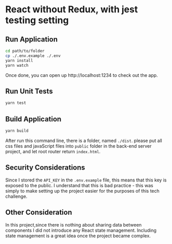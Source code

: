 # React without Redux, with jest testing setting

## Run Application

```bash
cd path/to/folder
cp ./.env.example ./.env
yarn install
yarn watch
```

Once done, you can open up http://localhost:1234 to check out the app.

## Run Unit Tests

```bash
yarn test
```

## Build Application

```bash
yarn build
```

After run this command line, there is a folder, named `./dist`. please put all
css files and javaScript files into `public` folder in the back-end server
project, and let root router return `index.html`.

## Security Considerations

Since I stored the `API_KEY` in the `.env.example` file, this means that this
key is exposed to the public. I understand that this is bad practice - this was
simply to make setting up the project easier for the purposes of this tech
challenge.

## Other Consideration

In this project,since there is nothing about sharing data between components I
did not introduce any React state management. Including state management is a
great idea once the project became complex.
